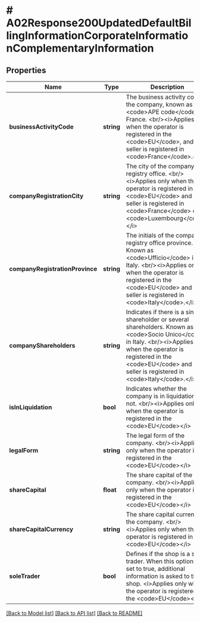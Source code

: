 # # A02Response200UpdatedDefaultBillingInformationCorporateInformationComplementaryInformation

## Properties

Name | Type | Description | Notes
------------ | ------------- | ------------- | -------------
**businessActivityCode** | **string** | The business activity code of the company, known as &lt;code&gt;APE code&lt;/code&gt; in France. &lt;br/&gt;&lt;i&gt;Applies only when the operator is registered in the &lt;code&gt;EU&lt;/code&gt;, and the seller is registered in &lt;code&gt;France&lt;/code&gt;.&lt;/i&gt; | [optional]
**companyRegistrationCity** | **string** | The city of the company&#39;s registry office. &lt;br/&gt;&lt;i&gt;Applies only when the operator is registered in the &lt;code&gt;EU&lt;/code&gt; and the seller is registered in &lt;code&gt;France&lt;/code&gt; or &lt;code&gt;Luxembourg&lt;/code&gt;.&lt;/i&gt; | [optional]
**companyRegistrationProvince** | **string** | The initials of the company’s registry office province. Known as &lt;code&gt;Ufficio&lt;/code&gt; in Italy. &lt;br/&gt;&lt;i&gt;Applies only when the operator is registered in the &lt;code&gt;EU&lt;/code&gt; and the seller is registered in &lt;code&gt;Italy&lt;/code&gt;.&lt;/i&gt; | [optional]
**companyShareholders** | **string** | Indicates if there is a single shareholder or several shareholders. Known as &lt;code&gt;Socio Unico&lt;/code&gt; in Italy. &lt;br/&gt;&lt;i&gt;Applies only when the operator is registered in the &lt;code&gt;EU&lt;/code&gt; and the seller is registered in &lt;code&gt;Italy&lt;/code&gt;.&lt;/i&gt; | [optional]
**isInLiquidation** | **bool** | Indicates whether the company is in liquidation or not. &lt;br/&gt;&lt;i&gt;Applies only when the operator is registered in the &lt;code&gt;EU&lt;/code&gt;&lt;/i&gt; | [optional]
**legalForm** | **string** | The legal form of the company. &lt;br/&gt;&lt;i&gt;Applies only when the operator is registered in the &lt;code&gt;EU&lt;/code&gt;&lt;/i&gt; | [optional]
**shareCapital** | **float** | The share capital of the company. &lt;br/&gt;&lt;i&gt;Applies only when the operator is registered in the &lt;code&gt;EU&lt;/code&gt;&lt;/i&gt; | [optional]
**shareCapitalCurrency** | **string** | The share capital currency of the company. &lt;br/&gt;&lt;i&gt;Applies only when the operator is registered in the &lt;code&gt;EU&lt;/code&gt;&lt;/i&gt; | [optional]
**soleTrader** | **bool** | Defines if the shop is a sole trader. When this option is set to true, additional information is asked to the shop. &lt;i&gt;Applies only when the operator is registered in the &lt;code&gt;EU&lt;/code&gt;&lt;/i&gt; | [optional]

[[Back to Model list]](../../README.md#models) [[Back to API list]](../../README.md#endpoints) [[Back to README]](../../README.md)
